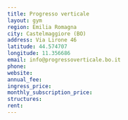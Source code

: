 ```yaml
---
title: Progresso verticale
layout: gym
region: Emilia Romagna
city: Castelmaggiore (BO)
address: Via Lirone 46
latitude: 44.574707
longitude: 11.356686
email: info@progressoverticale.bo.it
phone: 
website: 
annual_fee: 
ingress_price: 
monthly_subscription_price: 
structures: 
rent: 
---
```


